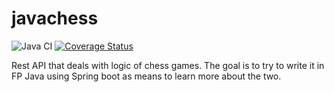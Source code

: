 # javachess
![Java CI](https://github.com/aboeglin/javachess/workflows/Main/badge.svg)
[![Coverage Status](https://coveralls.io/repos/github/aboeglin/javachess/badge.svg?branch=ci/add-test-job)](https://coveralls.io/github/aboeglin/javachess?branch=ci/add-test-job)


Rest API that deals with logic of chess games.
The goal is to try to write it in FP Java using Spring boot as means to learn more about the two.
